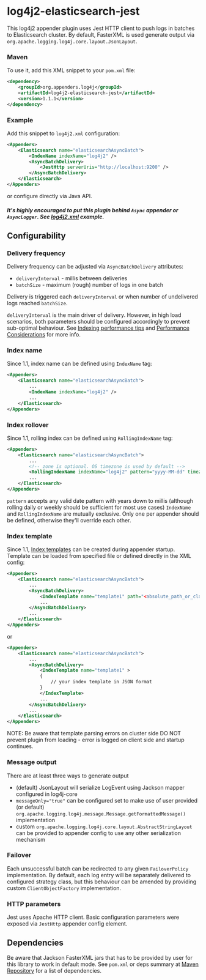 # log4j2-elasticsearch-jest
This log4j2 appender plugin uses Jest HTTP client to push logs in batches to Elasticsearch cluster. By default, FasterXML is used generate output via `org.apache.logging.log4j.core.layout.JsonLayout`.

### Maven

To use it, add this XML snippet to your `pom.xml` file:
```xml
<dependency>
    <groupId>org.appenders.log4j</groupId>
    <artifactId>log4j2-elasticsearch-jest</artifactId>
    <version>1.1.1</version>
</dependency>
```

### Example

Add this snippet to `log4j2.xml` configuration:
```xml
<Appenders>
    <Elasticsearch name="elasticsearchAsyncBatch">
        <IndexName indexName="log4j2" />
        <AsyncBatchDelivery>
            <JestHttp serverUris="http://localhost:9200" />
        </AsyncBatchDelivery>
    </Elasticsearch>
</Appenders>
```

or configure directly via Java API.

##### It's highly encouraged to put this plugin behind `Async` appender or `AsyncLogger`. See [log4j2.xml](https://github.com/rfoltyns/log4j2-elasticsearch/blob/master/log4j2-elasticsearch-jest/src/test/resources/log4j2.xml) example.

## Configurability

### Delivery frequency
Delivery frequency can be adjusted via `AsyncBatchDelivery` attributes:
* `deliveryInterval` - millis between deliveries
* `batchSize` - maximum (rough) number of logs in one batch

Delivery is triggered each `deliveryInterval` or when number of undelivered logs reached `batchSize`.

`deliveryInterval` is the main driver of delivery. However, in high load scenarios, both parameters should be configured accordingly to prevent sub-optimal behaviour. See [Indexing performance tips](https://www.elastic.co/guide/en/elasticsearch/guide/current/indexing-performance.html) and [Performance Considerations](https://www.elastic.co/blog/performance-considerations-elasticsearch-indexing) for more info.

### Index name
Since 1.1, index name can be defined using `IndexName` tag:

```xml
<Appenders>
    <Elasticsearch name="elasticsearchAsyncBatch">
        ...
        <IndexName indexName="log4j2" />
        ...
    </Elasticsearch>
</Appenders>
```

### Index rollover
Since 1.1, rolling index can be defined using `RollingIndexName` tag:

```xml
<Appenders>
    <Elasticsearch name="elasticsearchAsyncBatch">
        ...
        <!-- zone is optional. OS timezone is used by default -->
        <RollingIndexName indexName="log4j2" pattern="yyyy-MM-dd" timeZone="Europe/Warsaw" />
        ...
    </Elasticsearch>
</Appenders>
```

`pattern` accepts any valid date pattern with years down to millis (although rolling daily or weekly should be sufficient for most use cases)
`IndexName` and `RollingIndexName` are mutually exclusive. Only one per appender should be defined, otherwise they'll override each other.

### Index template
Since 1.1, [Index templates](https://www.elastic.co/guide/en/elasticsearch/reference/5.0/indices-templates.html) can be created during appender startup. Template can be loaded from specified file or defined directly in the XML config:

```xml
<Appenders>
    <Elasticsearch name="elasticsearchAsyncBatch">
        ...
        <AsyncBatchDelivery>
            <IndexTemplate name="template1" path="<absolute_path_or_classpath>" />
            ...
        </AsyncBatchDelivery>
        ...
    </Elasticsearch>
</Appenders>
```
or
```xml
<Appenders>
    <Elasticsearch name="elasticsearchAsyncBatch">
        ...
        <AsyncBatchDelivery>
            <IndexTemplate name="template1" >
            {
                // your index template in JSON format
            }
            </IndexTemplate>
            ...
        </AsyncBatchDelivery>
        ...
    </Elasticsearch>
</Appenders>
```

NOTE: Be aware that template parsing errors on cluster side DO NOT prevent plugin from loading - error is logged on client side and startup continues.

### Message output
There are at least three ways to generate output
* (default) JsonLayout will serialize LogEvent using Jackson mapper configured in log4j-core
* `messageOnly="true"` can be configured set to make use of user provided (or default) `org.apache.logging.log4j.message.Message.getFormattedMessage()` implementation
* custom `org.apache.logging.log4j.core.layout.AbstractStringLayout` can be provided to appender config to use any other serialization mechanism

### Failover
Each unsuccessful batch can be redirected to any given `FailoverPolicy` implementation. By default, each log entry will be separately delivered to configured strategy class, but this behaviour can be amended by providing custom `ClientObjectFactory` implementation.

### HTTP parameters
Jest uses Apache HTTP client. Basic configuration parameters were exposed via `JestHttp` appender config element.

## Dependencies

Be aware that Jackson FasterXML jars that has to be provided by user for this library to work in default mode.
See `pom.xml` or deps summary at [Maven Repository](https://mvnrepository.com/artifact/org.appenders.log4j/log4j2-elasticsearch-jest/latest) for a list of dependencies.
